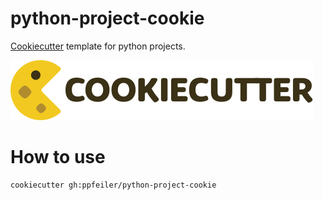 # python-project-cookie

[Cookiecutter](https://www.cookiecutter.io/) template for python projects.

![Cookiecutter Logo](docs/cookiecutter-logo.svg)

# How to use
```sh
cookiecutter gh:ppfeiler/python-project-cookie
```

